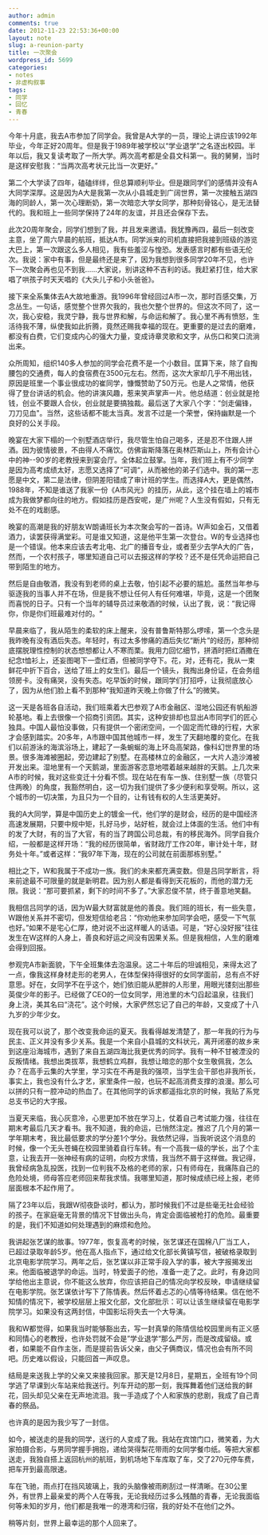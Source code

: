 ```yaml
---
author: admin
comments: true
date: 2012-11-23 22:53:36+00:00
layout: note
slug: a-reunion-party
title: 一次聚会
wordpress_id: 5699
categories:
- notes
- 非虚构叙事
tags:
- 同学
- 回忆
- 青春
---
```


今年十月底，我去A市参加了同学会。我曾是A大学的一员，理论上讲应该1992年毕业，今年正好20周年。但是我于1989年被学校以“学业退学”之名逐出校园。半年以后，我又复读考取了一所大学。两次高考都是全县文科第一。我的舅舅，当时是这样安慰我：“当两次高考状元比当一次更好。”

第二个大学读了四年，磕磕绊绊，但总算顺利毕业。但是跟同学们的感情并没有A大同学深厚。这是因为A大是我第一次从小县城走到广阔世界，第一次接触五湖四海的同龄人，第一次心理断奶，第一次暗恋大学女同学，那种刻骨铭心，是无法替代的。我和班上一些同学保持了24年的友谊，并且还会保存下去。

此次20周年聚会，同学们想到了我，并且发来邀请。我犹豫再四，最后一刻改变主意，坐了周六早晨的航班，抵达A市。同学派来的司机直接把我接到班级的游览大巴上，第一次跟这么多人相见，我有些羞涩与惶恐。发表感言时都有些语无伦次。我说：家中有事，但是最终还是来了，因为我想到很多同学20年不见，也许下一次聚会再也见不到我……大家说，别讲这种不吉利的话。我赶紧打住，给大家唱了哄孩子时天天唱的《大头儿子和小头爸爸》。

接下来全系集体去A大故地重游。我1996年曾经回过A市一次，那时百感交集，万念丛生。一句话，感觉整个世界欠我的，我也欠整个世界的。但这次不同了，这一次，我心安稳，我灵宁静，我与世界和解，与命运和解了。我心里不再有愤怒，生活待我不薄，纵使我如此折腾，竟然还赐我幸福的现在。更重要的是过去的磨难，都没有白费，它们变成内心的强大力量，变成诗章灵歌和文字，从伤口和笑口流淌出来。

众所周知，组织140多人参加的同学会花费不是一个小数目。匡算下来，除了自掏腰包的交通费，每人的食宿费在3500元左右。然而，这次大家却几乎不用出钱，原因是班里一个事业很成功的崔同学，慷慨赞助了50万元。也是人之常情，他获得了登台讲话的机会。他的讲演风趣，惹来笑声掌声一片。他总结道：创业就是抢钱，创业不要跟人合伙，创业就是要搞独裁。最后送了大家八个字：“剑走偏锋，刀刀见血"。当然，这些话都不能太当真。发言不过是一个荣誉，保持幽默是一个良好的公关手段。

晚宴在大家下榻的一个别墅酒店举行，我尽管生怕自己喝多，还是忍不住跟人拼酒。因为彼情彼景，不由得人不痛饮。仿佛宙斯降落在奥林匹斯山上，所有会计心中的神--90岁的老教授来到宴会厅。全体起立鼓掌。当年，我们班上有不少同学是因为高考成绩太好，志愿又选择了”可调“，从而被他的弟子们选中。我的第一志愿是中文，第二是法律，但阴差阳错成了审计班的学生。而选择A大，更是偶然，1988年，不知是谁送了我家一份《A市风光》的挂历，从此，这个挂在墙上的城市成为我做梦都向往的地方。假如挂历是西安呢，是广州呢？人生没有假如，只有无处不在的戏剧感。

晚宴的高潮是我的好朋友W朗诵班长为本次聚会写的一首诗。W声如金石，又借着酒力，读罢获得满堂彩。可是谁又知道，这是他平生第一次登台。W的专业选择也是一个错误。他本来应该去考北电、北广的播音专业，或者至少去学A大的广告，然而，一个农村孩子，哪里知道自己可以去报这样的学校？还不是任凭命运把自己带到陌生的地方。

然后是自由敬酒，我没有到老师的桌上去敬，怕引起不必要的尴尬。虽然当年参与驱逐我的当事人并不在场，但是我不想让任何人有任何难堪，毕竟，这是一个团聚而喜悦的日子。只有一个当年的辅导员过来敬酒的时候，认出了我，说：”我记得你，你是你们班最难对付的。“

早晨来临了，我从陌生的柔软的床上醒来，没有普鲁斯特那么啰嗦，第一个念头是我昨晚有没有酒后失态。年轻时，有过太多惨痛的酒后失忆“断片”的经历，那种彻底摆脱理性控制的状态想想都让人不寒而栗。我用力回忆细节，拼酒时把红酒撒在纪念t恤衫上，还妄图喝下一壶红酒，但被同学夺下。花，对，还有花，我从一束鲜花中折下百合，送给了班上的女生们。最后一个镜头，我掏出身份证，在会务组领房卡。没有痛哭，没有失态。吃早饭的时候，跟同学们打招呼，让我彻底放心了，因为从他们脸上看不到那种“我知道昨天晚上你做了什么”的微笑。

这一天是各班各自活动，我们班乘着大巴参观了A市金融区、湿地公园还有帆船游轮基地。看上去很像一个招商引资团。其实，这种安排却也显出A市同学们的匠心独具。中国人最怕没事做，只有提供一个密闭空间，一个固定而忙碌的行程，大家才会感到踏实。20多年，A市跟中国其他城市一样，发生了天翻地覆的变化。在我们以前游泳的海滨浴场上，建起了一条蜿蜒的海上环岛高架路，像科幻世界里的场景。很多海滩被圈起，旁边建起了别墅。在高楼林立的金融区，一大片人造沙滩被开发出来。湿地里有一个天鹅湖，里面游客恣意地喂着越来越胖的天鹅。上几次来A市的时候，我对这些变迁十分看不惯。现在站在有车一族、住别墅一族（尽管只住两晚）的角度，我豁然明白，这一切为我们提供了多少便利和享受啊。所以，这个城市的一切决策，为且只为一个目的，让有钱有权的人生活更美好。

我的A大同学，算是中国历史上的镀金一代，他们学的是财会，经历的是中国经济高速发展期，只要中规中矩，扎好马步，站好桩，就会过上体面的生活。他们中有的发了大财，有的当了大官，有的当了跨国公司总裁，有的移民海外。同学自我介绍，一般都是这样开场：“我的经历很简单，省财政厅工作20年，审计处十年，财务处十年。”或者这样：“我97年下海，现在的公司就在前面那栋别墅。”

相比之下，W和我属于不成功一族。我们的未来都充满变数。但是吕同学断言，将来前途最不可限量的就是新明君。因为别人都是看得到天花板的，而他的潜力无限。我说：“那可要抓紧，剩下的时间不多了。”大家忍俊不禁，终于善意地笑翻。

我相信吕同学的话，因为W最大财富就是他的善良。我们班的班长，有一些失意，W跟他关系并不密切，但发短信给老吕：“你劝他来参加同学会吧，感受一下气氛也好。”如果不是宅心仁厚，绝对说不出这样暖人的话语。可是，“好心没好报”往往发生在W这样的人身上，善良和好运之间没有因果关系。但是我相信，人生的磨难会得到回报。

参观完A市新面貌，下午全班集体去泡温泉。这二十年后的坦诚相见，来得太迟了一点，像我这样身材走形的老男人，在体型保持得很好的女同学面前，总有点不好意思。好在，女同学不在乎这个，她们依旧能从肥胖的人形里，用眼光镂刻出那些英俊少年的影子。已经做了CEO的一位女同学，用池里的木勺舀起温泉，往我们身上浇，美其名曰“浇花”。这个时候，大家俨然忘记了自己的年龄，又变成了十八九岁的少年少女。

现在我可以说了，那个改变我命运的夏天。我看得越发清楚了，那一年我的行为与民主、正义并没有多少关系。我是一个来自小县城的文科状元，离开闭塞的故乡来到这座沿海城市，遇到了来自五湖四海比我更优秀的同学。我有一种不甘被湮没的反叛情绪。我想出类拔萃，我想鹤立鸡群，我想让暗恋的那个女生敬佩我，怎么办？在高手云集的大学里，学习实在不再是我的强项，当学生会干部也非我所长，事实上，我也没有什么才艺，家里条件一般，也玩不起高消费支撑的浪漫。那么可以拼的只有一腔冲动的热血了。在其他同学的诉求都遥指北京的时候，我贴了系党总支书记的大字报。

当夏天来临，我心灰意冷，心思更加不放在学习上，仗着自己考试能力强，往往在期末考最后几天才看书。我不知道，我的命运，已悄然注定。推迟了几个月的第一学年期末考，我比最低要求的学分差1个学分。我依然记得，当我听说这个消息的时候，像一个无头苍蝇在校园里骑着自行车转。有一个高我一级的学长，出了个主意，让我去开一张神经有病的证明，向校方求情，我当然不屑于这样做。我记得，我曾经病急乱投医，找到一位判我不及格的老师的家，只有师母在，我痛陈自己的危险处境，师母答应老师回来帮我求情。我哪里知道，那时候成绩已经上报，老师层面根本不起作用了。

隔了23年以后，我跟W彻夜卧谈时，都认为，那时候我们不过是些毫无社会经验的孩子。在家庭毫无背景的情况下甘做出头鸟，肯定会面临被枪打的危险。最重要的是，我们不知道如何处理遇到的麻烦和危险。

我讲起张艺谋的故事。1977年，恢复高考的时候，张艺谋还在国棉八厂当工人，已超过录取年龄5岁。他在高人指点下，通过给文化部长黄镇写信，被破格录取到北京电影学院学习。两年之后，张艺谋以非正常手段入学的事，被大字报揭发出来。他面临被退学的命运。当时，特爱面子的他，准备一走了之。此时，有身边同学给他出主意说，你不能这么放弃，你应该把自己的情况向学校反映，申请继续留在电影学院。张艺谋依计写下了陈情表。然后怀着忐忑的心情等待结果。信在他不知情的情况下，被学校层层上报文化部，文化部批示：可以让该生继续留在电影学院学习。如果没有这两封信，中国影坛将失去一个大导演。

我和W都觉得，如果我当时能够豁出去，写一封真挚的陈情信给校园里尚有正义感和同情心的老教授，也许处罚就不会是”学业退学“那么严厉，而是改成留级。或者，如果能不自作主张，而是提前告诉父亲，由父子俩商议，情况也会有所不同吧。历史难以假设，只能回首一声叹息。

结局是来送我上学的父亲又来接我回家。那天是12月8日，星期五，全班有19个同学逃了早课到火车站来给我送行。列车开动的那一刻，我挥舞着他们送给我的鲜花，回头却见父亲在无声地流泪。我一手造成了个人和家族的悲剧，我成了自己青春的祭品。

也许真的是因为我少写了一封信。

如今，被送走的是我的同学，送行的人变成了我。我站在宾馆门口，微笑着，为大家拍摄合影，与男同学握手拥抱，递给哭得梨花带雨的女同学餐巾纸。等把大家都送走，我独自搭上返回杭州的航班，到机场地下车库取了车，交了270元停车费，把车开到最高限速。

车在飞驰，雨点打在挡风玻璃上，我的头脑像被雨刷刮过一样清晰。在30公里外，有世界上最亲爱的两个人在等我，无论我经历过多么残酷的青春，无论我面临何等未知的岁月，他们都是我唯一的港湾和归宿，我的好处不在他们之外。

稍等片刻，世界上最幸运的那个人回来了。
